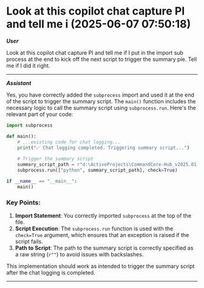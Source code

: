 <!-- Generated by SpecStory -->

# Look at this copilot chat capture PI and tell me i (2025-06-07 07:50:18)

_**User**_

Look at this copilot chat capture PI and tell me if I put in the import sub process at the end to kick off the next script to trigger the summary pie. Tell me if I did it right.

---

_**Assistant**_

Yes, you have correctly added the `subprocess` import and used it at the end of the script to trigger the summary script. The `main()` function includes the necessary logic to call the summary script using `subprocess.run`. Here's the relevant part of your code:

```python
import subprocess

def main():
    # ...existing code for chat logging...
    print("✅ Chat logging completed. Triggering summary script...")
    
    # Trigger the summary script
    summary_script_path = r"d:\ActiveProjects\CommandCore-Hub_v2025.01.01\memory\logs\summary\summary_scripts\summary.py"
    subprocess.run(["python", summary_script_path], check=True)

if __name__ == "__main__":
    main()
```

### Key Points:
1. **Import Statement**: You correctly imported `subprocess` at the top of the file.
2. **Script Execution**: The `subprocess.run` function is used with the `check=True` argument, which ensures that an exception is raised if the script fails.
3. **Path to Script**: The path to the summary script is correctly specified as a raw string (`r""`) to avoid issues with backslashes.

This implementation should work as intended to trigger the summary script after the chat logging is completed.

---

